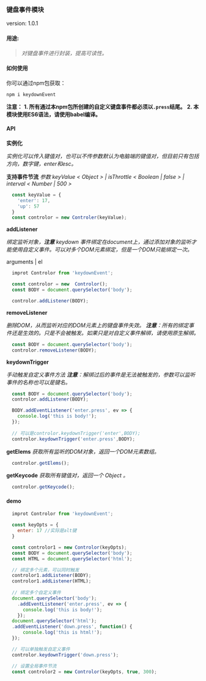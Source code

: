 ### 键盘事件模块

version: 1.0.1

#### 用途:
> *对键盘事件进行封装，提高可读性。*

#### 如何使用

你可以通过npm包获取：
```shell
npm i keydownEvent
```

**注意：**
**1. 所有通过本npm包所创建的自定义键盘事件都必须以`.press`结尾。**
**2. 本模块使用ES6语法，请使用babel编译。**

#### API

**实例化**

*实例化可以传入键值对，也可以不传参数默认为电脑端的键值对，但目前只有包括方向，数字键，enter和esc。*

**支持事件节流**
*参数 keyValue < Object > | isThrottle < Boolean | false > | interval < Number | 500 >*
```javascript
  const keyValue = {
    'enter': 17, 
    'up': 57
  }
  const controlor = new Controler(keyValue);
```

**addListener**

*绑定监听对象，**注意** keydown 事件绑定在document上，通过添加对象的监听才能使用自定义事件。可以对多个DOM元素绑定，但是一个DOM只能绑定一次。*

arguments | el
```javascript
  improt Controlor from 'keydownEvent';

  const controlor = new  Controlor();
  const BODY = document.querySelector('body');

  controlor.addListener(BODY);
```
**removeListener**

*删除DOM，从而监听对应的DOM元素上的键盘事件失效。*
***注意**：所有的绑定事件还是生效的。只是不会被触发。如果只是对自定义事件解绑，请使用原生解绑。*
```javascript
  const BODY = document.querySelector('body');
  controlor.removeListener(BODY);
```

**keydownTrigger**

*手动触发自定义事件方法*
***注意**：解绑过后的事件是无法被触发的，参数可以监听事件的名称也可以是键名。*
```javascript
  const BODY = document.querySelector('body');
  controlor.addListener(BODY);

  BODY.addEventListener('enter.press', ev => {
    console.log('this is body!');
  });
  
  // 可以是controlor.keydownTrigger('enter',BODY);
  controlor.keydownTrigger('enter.press',BODY);


```

**getElems**
*获取所有监听的DOM对象，返回一个DOM元素数组。*
```javascript
  controlor.getElems();
```
**getKeycode**
*获取所有键值对，返回一个 Object 。*
```javascript
  controlor.getKeycode();
```

#### demo

```javascript
  improt Controlor from 'keydownEvent';

  const keyOpts = {
    enter: 17 //实际是alt键
  } 

  const controlor1 = new Controlor(keyOpts);
  const BODY = document.querySelector('body');
  const HTML = document.querySelector('html');

  // 绑定多个元素，可以同时触发
  controlor1.addListener(BODY);
  controlor1.addListener(HTML);
  
  // 绑定多个自定义事件
  document.querySelector('body');
    .addEventListener('enter.press', ev => {
      console.log('this is body!');
    });
  document.querySelector('html');
  .addEventListener('down.press', function() {
      console.log('this is html!');
  });

  // 可以单独触发自定义事件
  controlor.keydownTrigger('down.press');

  // 设置全局事件节流
  const controlor2 = new Controlor(keyOpts, true, 300);
```



